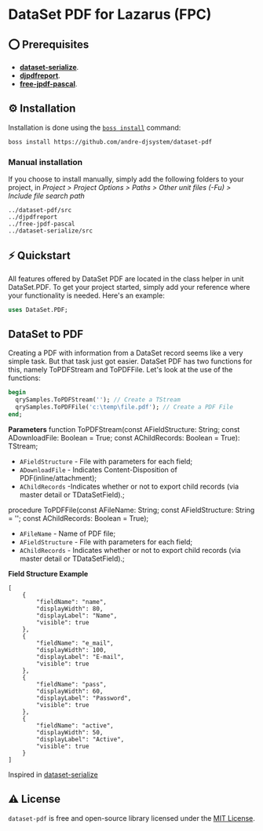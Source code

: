 # DataSet PDF for Lazarus (FPC)

## ⭕ Prerequisites
- [**dataset-serialize**](https://github.com/viniciussanchez/dataset-serialize).
- [**djpdfreport**](https://github.com/andre-djsystem/djpdfreport).
- [**free-jpdf-pascal**](https://github.com/jepafi/free-jpdf-pascal).

## ⚙️ Installation
Installation is done using the [`boss install`](https://github.com/HashLoad/boss) command:

``` sh
boss install https://github.com/andre-djsystem/dataset-pdf
```

### Manual installation
If you choose to install manually, simply add the following folders to your project, in *Project > Project Options > Paths > Other unit files (-Fu) > Include file search path*
```
../dataset-pdf/src
../djpdfreport
../free-jpdf-pascal
../dataset-serialize/src
```

## ⚡️ Quickstart
All features offered by DataSet PDF are located in the class helper in unit DataSet.PDF. To get your project started, simply add your reference where your functionality is needed. Here's an example:
```pascal
uses DataSet.PDF;
```

## DataSet to PDF
Creating a PDF with information from a DataSet record seems like a very simple task. But that task just got easier. DataSet PDF has two functions for this, namely ToPDFStream and ToPDFFile. Let's look at the use of the functions:

```pascal
begin
  qrySamples.ToPDFStream(''); // Create a TStream
  qrySamples.ToPDFFile('c:\temp\file.pdf'); // Create a PDF File 
end;
``` 
**Parameters**
function ToPDFStream(const AFieldStructure: String; const ADownloadFile: Boolean = True; const AChildRecords: Boolean = True): TStream;
* `AFieldStructure` - File with parameters for each field;
* `ADownloadFile` - Indicates Content-Disposition of PDF(inline/attachment);
* `AChildRecords` -Indicates whether or not to export child records (via master detail or TDataSetField).;
   
procedure ToPDFFile(const AFileName: String; const AFieldStructure: String = ''; const AChildRecords: Boolean = True);   
* `AFileName` - Name of PDF file;
* `AFieldStructure` - File with parameters for each field;
* `AChildRecords` - Indicates whether or not to export child records (via master detail or TDataSetField).;

**Field Structure Example**
``` 
[
	{
		"fieldName": "name",
		"displayWidth": 80,
		"displayLabel": "Name",
		"visible": true
	},    
	{
		"fieldName": "e_mail",
		"displayWidth": 100,
		"displayLabel": "E-mail",
		"visible": true
	},    
	{
		"fieldName": "pass",
		"displayWidth": 60,
		"displayLabel": "Password",
		"visible": true
	},    
	{
		"fieldName": "active",
		"displayWidth": 50,
		"displayLabel": "Active",
		"visible": true
	}    
]
``` 

Inspired in [dataset-serialize](https://github.com/viniciussanchez/dataset-serialize)

## ⚠️ License
`dataset-pdf` is free and open-source library licensed under the [MIT License](https://github.com/andre-djsystem/dataset-pdf/blob/main/LICENSE).
